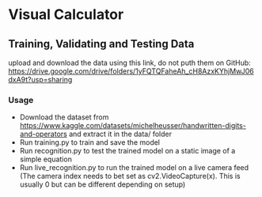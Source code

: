 # Visual Calculator

## Training, Validating and Testing Data
upload and download the data using this link, do not puth them on GitHub:
https://drive.google.com/drive/folders/1yFQTQFaheAh_cH8AzxKYhjMwJ06dxA9t?usp=sharing

### Usage
* Download the dataset from https://www.kaggle.com/datasets/michelheusser/handwritten-digits-and-operators and extract it in the data/ folder
* Run training.py to train and save the model
* Run recognition.py to test the trained model on a static image of a simple equation
* Run live_recognition.py to run the trained model on a live camera feed (The camera index needs to bet set as cv2.VideoCapture(x). This is usually 0 but can be different depending on setup)